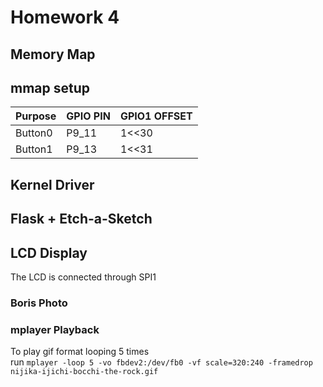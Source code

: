 # Homework 4
## Memory Map
## mmap setup
| Purpose      | GPIO PIN | GPIO1 OFFSET|
| ----------- | ----------| --- |
| Button0     | P9_11     | 1<<30 |
| Button1     | P9_13     | 1<<31 |
## Kernel Driver
## Flask + Etch-a-Sketch
## LCD Display
The LCD is connected through SPI1
### Boris Photo
### mplayer Playback
To play gif format looping 5 times \
run ` mplayer -loop 5 -vo fbdev2:/dev/fb0 -vf scale=320:240 -framedrop nijika-ijichi-bocchi-the-rock.gif `

###
